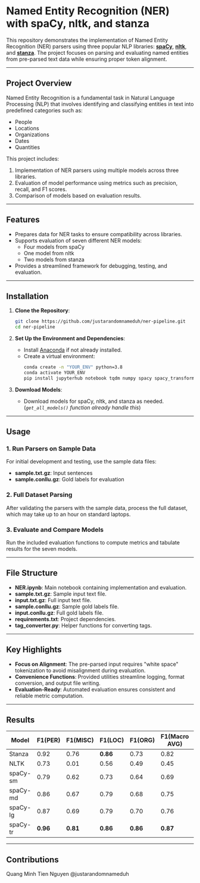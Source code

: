 # Named Entity Recognition (NER) with spaCy, nltk, and stanza

This repository demonstrates the implementation of Named Entity Recognition (NER) parsers using three popular NLP libraries: [**spaCy**](https://spacy.io/), [**nltk**](https://www.nltk.org/), and [**stanza**](https://stanfordnlp.github.io/stanza/). The project focuses on parsing and evaluating named entities from pre-parsed text data while ensuring proper token alignment.

---

## Project Overview

Named Entity Recognition is a fundamental task in Natural Language Processing (NLP) that involves identifying and classifying entities in text into predefined categories such as:

- People
- Locations
- Organizations
- Dates
- Quantities

This project includes:
1. Implementation of NER parsers using multiple models across three libraries.
2. Evaluation of model performance using metrics such as precision, recall, and F1 scores.
3. Comparison of models based on evaluation results.

---

## Features

- Prepares data for NER tasks to ensure compatibility across libraries.
- Supports evaluation of seven different NER models:
  - Four models from spaCy
  - One model from nltk
  - Two models from stanza
- Provides a streamlined framework for debugging, testing, and evaluation.

---

## Installation

1. **Clone the Repository**:
   ```bash
   git clone https://github.com/justarandomnameduh/ner-pipeline.git
   cd ner-pipeline
   ```

2. **Set Up the Environment and Dependencies**:
   - Install [Anaconda](https://www.anaconda.com/) if not already installed.
   - Create a virtual environment:
     ```bash
     conda create -n "YOUR_ENV" python=3.8
     conda activate YOUR_ENV
     pip install jupyterhub notebook tqdm numpy spacy spacy_transformers scikit-learn nltk stanza matplotlib ipywidgets
     ```

4. **Download Models**:
   - Download models for spaCy, nltk, and stanza as needed. (_`get_all_models()` function already handle this_)
     
---

## Usage

### 1. Run Parsers on Sample Data
For initial development and testing, use the sample data files:
- **sample.txt.gz**: Input sentences
- **sample.conllu.gz**: Gold labels for evaluation

### 2. Full Dataset Parsing
After validating the parsers with the sample data, process the full dataset, which may take up to an hour on standard laptops.

### 3. Evaluate and Compare Models
Run the included evaluation functions to compute metrics and tabulate results for the seven models.

---

## File Structure

- **NER.ipynb**: Main notebook containing implementation and evaluation.
- **sample.txt.gz**: Sample input text file.
- **input.txt.gz**: Full input text file.
- **sample.conllu.gz**: Sample gold labels file.
- **input.conllu.gz**: Full gold labels file.
- **requirements.txt**: Project dependencies.
- **tag_converter.py**: Helper functions for converting tags.

---

## Key Highlights

- **Focus on Alignment**: The pre-parsed input requires "white space" tokenization to avoid misalignment during evaluation.
- **Convenience Functions**: Provided utilities streamline logging, format conversion, and output file writing.
- **Evaluation-Ready**: Automated evaluation ensures consistent and reliable metric computation.

---

## Results

| Model | F1(PER) | F1(MISC) | F1(LOC) | F1(ORG) | F1(Macro AVG) | OvA AUC |
| --- | --- | --- | --- | --- | --- | --- |
| Stanza | 0.92 | 0.76 | **0.86** | 0.73 | 0.82 | 0.89 |
| NLTK | 0.73 | 0.01 | 0.56 | 0.49 | 0.45 | 0.70 |
| spaCy-sm | 0.79 | 0.62 | 0.73 | 0.64 | 0.69 | 0.80 |
| spaCy-md | 0.86 | 0.67 | 0.79 | 0.68 | 0.75 | 0.84 |
| spaCy-lg | 0.87 | 0.69 | 0.79 | 0.70 | 0.76 | 0.85 |
| spaCy-tr | **0.96** | **0.81** | **0.86** | **0.86** | **0.87** | **0.92** |

---

## Contributions

Quang Minh Tien Nguyen @justarandomnameduh
